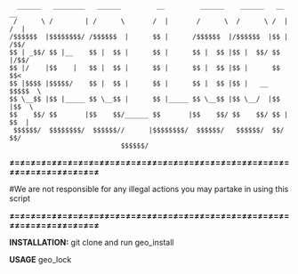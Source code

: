       ______   ________   ______         __         ______    ______   __    __ 
     /      \ /        | /      \       /  |       /      \  /      \ /  |  /  |
    /$$$$$$  |$$$$$$$$/ /$$$$$$  |      $$ |      /$$$$$$  |/$$$$$$  |$$ | /$$/ 
    $$ | _$$/ $$ |__    $$ |  $$ |      $$ |      $$ |  $$ |$$ |  $$/ $$ |/$$/  
    $$ |/    |$$    |   $$ |  $$ |      $$ |      $$ |  $$ |$$ |      $$  $$<   
    $$ |$$$$ |$$$$$/    $$ |  $$ |      $$ |      $$ |  $$ |$$ |   __ $$$$$  \  
    $$ \__$$ |$$ |_____ $$ \__$$ |      $$ |_____ $$ \__$$ |$$ \__/  |$$ |$$  \ 
    $$    $$/ $$       |$$    $$/______ $$       |$$    $$/ $$    $$/ $$ | $$  |
     $$$$$$/  $$$$$$$$/  $$$$$$//      |$$$$$$$$/  $$$$$$/   $$$$$$/  $$/   $$/
                                $$$$$$/
**≠=≠=≠=≠=≠≠=≠=≠=≠=≠≠=≠=≠=≠=≠≠=≠=≠=≠=≠≠=≠=≠=≠=≠≠=≠=≠=≠=≠≠=≠=≠=≠=≠≠=≠=≠=≠**

#We are not responsible for any illegal actions you may partake in using this script

**≠=≠=≠=≠=≠≠=≠=≠=≠=≠≠=≠=≠=≠=≠≠=≠=≠=≠=≠≠=≠=≠=≠=≠≠=≠=≠=≠=≠≠=≠=≠=≠=≠≠=≠=≠=≠**

**INSTALLATION:** git clone and run geo_install

**USAGE** geo_lock <ip address>
                                             
